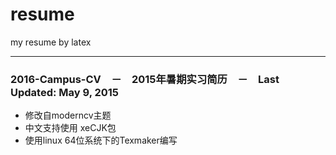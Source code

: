 # resume
my resume  by latex

*******

### 2016-Campus-CV　－　2015年暑期实习简历　－　Last Updated: May 9, 2015
* 修改自moderncv主题
* 中文支持使用 xeCJK包
* 使用linux 64位系统下的Texmaker编写

### 
